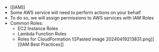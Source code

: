 - [[IAM]]
- Some AWS service will need to perform actions on your behalf
- To do so, we will assign permissions to AWS services with IAM Roles
- Common Roles:
	- EC2 Instance Roles
	- Lambda Function Roles
	- Roles for CloudFormation
![[Pasted image 20240419213831.png]][[IAM Best Practices]]
